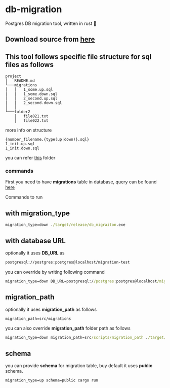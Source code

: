 # db-migration
Postgres DB migration tool, written in rust 🦀

## Download source from [here](https://github.com/saiumesh535/db-migration/releases)

## This tool follows specific file structure for sql files as follows

```
project
│   README.md
└───migrations
│   │   1_some.up.sql
|   |   1_some.down.sql
│   │   2_second.up.sql
|   |   2_second.down.sql
│   │
└───folder2
    │   file021.txt
    │   file022.txt
```
more info on structure

```
{number_filename.{type(up|down)}.sql}
1_init.up.sql
1_init.down.sql
```

you can refer [this](https://github.com/saiumesh535/db-migration/tree/master/src/migrations) folder


### commands

First you need to have **migrations** table in database, query can be found [here](https://github.com/saiumesh535/db-migration/blob/master/src/pg_script.sql)

Commands to run

## with migration_type
```cmd
migration_type=down ./target/release/db_migraiton.exe
```

## with database URL
optionally it uses **DB_URL** as

```cmd
postgresql://postgres:postgres@localhost/migration-test
```

you can override by writing following command
```cmd
migration_type=down DB_URL=postgresql://postgres:postgres@localhost/migration-test ./target/release/db_migraiton.exe
```

## migration_path

optionally it uses **migration_path** as follows
```cmd
migration_path=src/migrations
```


you can also override **migration_path** folder path as follows
```cmd
migration_type=down migration_path=src/scripts/migration_path ./target/release/db_migraiton.exe
```
## schema

you can provide **schema** for migration table, buy default it uses **public** schema.
```cmd
migration_type=up schema=public cargo run
```
